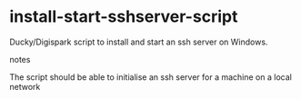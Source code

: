 # install-start-sshserver-script
Ducky/Digispark script to install and start an ssh server on Windows.  

notes  

The script should be able to initialise an ssh server for a machine on a local network  

